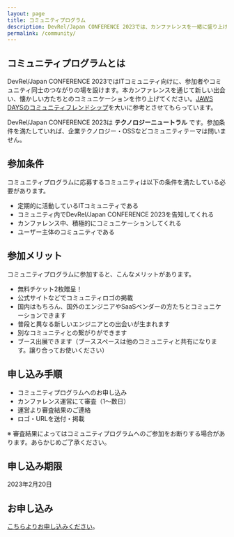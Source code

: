```yaml
---
layout: page
title: コミュニティプログラム
description: DevRel/Japan CONFERENCE 2023では、カンファレンスを一緒に盛り上げてくれるコミュニティを募集しています。
permalink: /community/
---
```


## コミュニティプログラムとは

DevRel/Japan CONFERENCE 2023ではITコミュニティ向けに、参加者やコミュニティ同士のつながりの場を設けます。本カンファレンスを通じて新しい出会い、懐かしい方たちとのコミュニケーションを作り上げてください。[JAWS DAYSのコミュニティフレンドシップ](https://jawsdays2020.jaws-ug.jp/community-friendship/)を大いに参考とさせてもらっています。

DevRel/Japan CONFERENCE 2023は **テクノロジーニュートラル** です。参加条件を満たしていれば、企業テクノロジー・OSSなどコミュニティテーマは問いません。

## 参加条件

コミュニティプログラムに応募するコミュニティは以下の条件を満たしている必要があります。

- 定期的に活動しているITコミュニティである
- コミュニティ内でDevRel/Japan CONFERENCE 2023を告知してくれる
- カンファレンス中、積極的にコミュニケーションしてくれる
- ユーザー主体のコミュニティである

## 参加メリット

コミュニティプログラムに参加すると、こんなメリットがあります。

- 無料チケット2枚贈呈！
- 公式サイトなどでコミュニティロゴの掲載
- 国内はもちろん、国外のエンジニアやSaaSベンダーの方たちとコミュニケーションできます
- 普段と異なる新しいエンジニアとの出会いが生まれます
- 別なコミュニティとの繋がりができます
- ブース出展できます（ブーススペースは他のコミュニティと共有になります。譲り合ってお使いください）

## 申し込み手順

- コミュニティプログラムへのお申し込み
- カンファレンス運営にて審査（1〜数日）
- 運営より審査結果のご連絡
- ロゴ・URLを送付・掲載

※ 審査結果によってはコミュニティプログラムへのご参加をお断りする場合があります。あらかじめご了承ください。

## 申し込み期限

2023年2月20日

## お申し込み

[こちらよりお申し込みください](https://forms.gle/biSYLpFifFoYQ6Ub8)。
